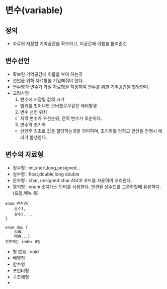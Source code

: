 # 변수(variable)
## 정의
- 자료의 저장할 기억공간을 확보하고, 이공간에 이름을 붙여준것

## 변수선언
- 확보된 기억공간에 이름을 부여 하는것
- 선언을 위해 자료형을 기입해줘야 한다.
- 변수명과 변수가 가질 자료형을 지정하여 변수를 위한 기억공간을 할당한다.
- 고려사항
    1. 변수에 저장될 값의 크기
   - 범위를 벗어나면 오버플로우같은 에러발생
    2. 변수 선언 위치
   -    지역 변수가 우선순위, 전역 변수가 후순위다.
    3. 변수의 초기화
   - 선언후 최초로 값을 할당하는것을 의미하며, 초기화를 안하고 연산을 진행시 에러가 발생한다.

## 변수의 자료형
- 정수형 : int,short,long,unsigned...
- 실수형 : float,double,long double
- 문자형 : char, unsigned char ASCII 코드를 사용하여 처리한다.
- 열거형 : enum 숫자대신 단어를 사용한다. 연관된 상수드를 그룹화할때 유용하다.(요일,메뉴 등)
```
enum 변수명{
    상수1,
    상수2....
}

enum day {
    SUN,
    MON...}
첫번째는 index 0임
```
- 형 없음 : void
- 배열형
- 함수형
- 포인터형
- 구조체형
- 